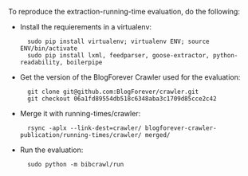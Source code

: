 To reproduce the extraction-running-time evaluation, do the following:

- Install the requierements in a virtualenv:

        sudo pip install virtualenv; virtualenv ENV; source ENV/bin/activate
        sudo pip install lxml, feedparser, goose-extractor, python-readability, boilerpipe

- Get the version of the BlogForever Crawler used for the evaluation:

        git clone git@github.com:BlogForever/crawler.git
        git checkout 06a1fd89554db518c6348aba3c1709d85cce2c42

- Merge it with running-times/crawler:

        rsync -aplx --link-dest=crawler/ blogforever-crawler-publication/running-times/crawler/ merged/

- Run the evaluation:

        sudo python -m bibcrawl/run
